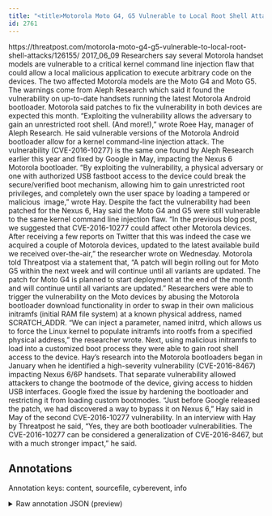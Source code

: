 ```yaml
---
title: "<title>Motorola Moto G4, G5 Vulnerable to Local Root Shell Attacks | Threatpost | The first stop for security news</title>"
id: 2761
---
```


<title>Motorola Moto G4, G5 Vulnerable to Local Root Shell Attacks | Threatpost | The first stop for security news</title>
<source> https://threatpost.com/motorola-moto-g4-g5-vulnerable-to-local-root-shell-attacks/126155/ </source>
<date> 2017_06_09 </date>
<text>
Researchers say several Motorola handset models are vulnerable to a critical kernel command line injection flaw that could allow a local malicious application to execute arbitrary code on the devices.
The two affected Motorola models are the Moto G4 and Moto G5. The warnings come from Aleph Research which said it found the vulnerability on up-to-date handsets running the latest Motorola Android bootloader. Motorola said patches to fix the vulnerability in both devices are expected this month.
“Exploiting the vulnerability allows the adversary to gain an unrestricted root shell. (And more!),” wrote Roee Hay, manager of Aleph Research. He said vulnerable versions of the Motorola Android bootloader allow for a kernel command-line injection attack.
The vulnerability (CVE-2016-10277) is the same one found by Aleph Research earlier this year and fixed by Google in May, impacting the Nexus 6 Motorola bootloader.
“By exploiting the vulnerability, a physical adversary or one with authorized USB fastboot access to the device could break the secure/verified boot mechanism, allowing him to gain unrestricted root privileges, and completely own the user space by loading a tampered or malicious  image,” wrote Hay.
Despite the fact the vulnerability had been patched for the Nexus 6, Hay said the Moto G4 and G5 were still vulnerable to the same kernel command line injection flaw.
“In the previous blog post, we suggested that CVE-2016-10277 could affect other Motorola devices. After receiving a few reports on Twitter that this was indeed the case we acquired a couple of Motorola devices, updated to the latest available build we received over-the-air,” the researcher wrote on Wednesday.
Motorola told Threatpost via a statement that, “A patch will begin rolling out for Moto G5 within the next week and will continue until all variants are updated. The patch for Moto G4 is planned to start deployment at the end of the month and will continue until all variants are updated.”
Researchers were able to trigger the vulnerability on the Moto devices by abusing the Motorola bootloader download functionality in order to swap in their own malicious initramfs (initial RAM file system) at a known physical address, named SCRATCH_ADDR.
“We can inject a parameter, named initrd, which allows us to force the Linux kernel to populate initramfs into rootfs from a specified physical address,” the researcher wrote. Next, using malicious initramfs to load into a customized boot process they were able to gain root shell access to the device.
Hay’s research into the Motorola bootloaders began in January when he identified a high-severity vulnerability (CVE-2016-8467) impacting Nexus 6/6P handsets. That separate vulnerability allowed attackers to change the bootmode of the device, giving access to hidden USB interfaces. Google fixed the issue by hardening the bootloader and restricting it from loading custom bootmodes.
“Just before Google released the patch, we had discovered a way to bypass it on Nexus 6,” Hay said in May of the second CVE-2016-10277 vulnerability.
In an interview with Hay by Threatpost he said, “Yes, they are both bootloader vulnerabilities. The CVE-2016-10277 can be considered a generalization of CVE-2016-8467, but with a much stronger impact,” he said.
</text>



## Annotations

Annotation keys: content, sourcefile, cyberevent, info

<details>
<summary>Raw annotation JSON (preview)</summary>

```json
{
  "content": "Researchers say several Motorola handset models are vulnerable to a critical kernel command line injection flaw that could allow a local malicious application to execute arbitrary code on the devices. The two affected Motorola models are the Moto G4 and Moto G5. The warnings come from Aleph Research which said it found the vulnerability on up-to-date handsets running the latest Motorola Android bootloader. Motorola said patches to fix the vulnerability in both devices are expected this month. \u201cExploiting the vulnerability allows the adversary to gain an unrestricted root shell. (And more!),\u201d wrote Roee Hay, manager of Aleph Research. He said vulnerable versions of the Motorola Android bootloader allow for a kernel command-line injection attack. The vulnerability (CVE-2016-10277) is the same one found by Aleph Research earlier this year and fixed by Google in May, impacting the Nexus 6 Motorola bootloader. \u201cBy exploiting the vulnerability, a physical adversary or one with authorized USB fastboot access to the device could break the secure/verified boot mechanism, allowing him to gain unrestricted root privileges, and completely own the user space by loading a tampered or malicious \u00a0image,\u201d wrote Hay. Despite the fact the vulnerability had been patched for the Nexus 6, Hay said the Moto G4 and G5 were still vulnerable to the same kernel command line injection flaw. \u201cIn the previous blog post, we suggested that CVE-2016-10277 could affect other Motorola devices. After receiving a few reports on Twitter that this was indeed the case we acquired a couple of Motorola devices, updated to the latest available build we received over-the-air,\u201d the researcher wrote on Wednesday. Motorola told Threatpost via a statement that, \u201cA patch will begin rolling out for Moto G5 within the next week and will continue until all variants are updated. The patch for Moto G4 is planned to start deployment at the end of the month and will continue until all variants are updated.\u201d Researchers were able to trigger\u00a0the vulnerability on the Moto devices by abusing the Motorola bootloader download functionality in order to swap in their own malicious initramfs (initial RAM file system) at a known physical address, named SCRATCH_ADDR. \u201cWe can inject a parameter, named initrd, which allows us to force the Linux kernel to populate initramfs into rootfs from a specified physical address,\u201d the researcher wrote. Next, using malicious initramfs to load into a customized boot process they were able to gain root shell access to the device. Hay\u2019s research into the Motorola bootloaders began in January when he identified a high-severity vulnerability (CVE-2016-8467) impacting Nexus 6/6P handsets. That separate vulnerability allowed attackers to change the bootmode of the device, giving access to hidden USB interfaces. Google fixed the issue by hardening the bootloader and restricting it from loading custom bootmodes. \u201cJust before Google released the patch, we had discovered a way to bypass it on Nexus 6,\u201d Hay said in May of the second CVE-2016-10277 vulnerability. In an interview with Hay by Threatpost he said, \u201cYes, they are both bootloader vulnerabilities. The CVE-2016-10277 can be considered a generalization of CVE-2016-8467, but with a much stronger impact,\u201d he said.",
  "sourcefile": "2761.txt",
  "cyberevent": {
    "hopper": [
      {
        "index": 0,
        "relation": "Same",
        "events": [
          {
            "index": "E8",
            "type": "Vulnerability-related",
            "realis": "Actual",
            "nugget": {
              "startOffset": 806,
              "index": "T32",
              "endOffset": 811,
              "text": "found"
            },
            "argument": [
              {
                "index": "T33",
                "external_reference": {
                  "dbpediaURI": "http://dbpedia.org/resource/Aum_Shinrikyo",
```
</details>
